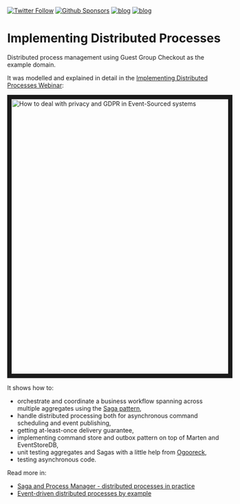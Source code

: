 [![Twitter Follow](https://img.shields.io/twitter/follow/oskar_at_net?style=social)](https://twitter.com/oskar_at_net) [![Github Sponsors](https://img.shields.io/static/v1?label=Sponsor&message=%E2%9D%A4&logo=GitHub&link=https://github.com/sponsors/oskardudycz/)](https://github.com/sponsors/oskardudycz/) [![blog](https://img.shields.io/badge/blog-event--driven.io-brightgreen)](https://event-driven.io/?utm_source=event_sourcing_jvm) [![blog](https://img.shields.io/badge/%F0%9F%9A%80-Architecture%20Weekly-important)](https://www.architecture-weekly.com/?utm_source=event_sourcing_net) 

# Implementing Distributed Processes

Distributed process management using Guest Group Checkout as the example domain.

It was modelled and explained in detail in the [Implementing Distributed Processes Webinar](https://www.architecture-weekly.com/p/webinar-3-implementing-distributed):

<a href="https://www.architecture-weekly.com/p/webinar-3-implementing-distributed" target="_blank"><img src="https://substackcdn.com/image/fetch/w_1920,h_1080,c_fill,f_auto,q_auto:good,fl_progressive:steep/https%3A%2F%2Fsubstack-video.s3.amazonaws.com%2Fvideo_upload%2Fpost%2F69413446%2F526b9100-7271-4482-99e7-9559416e9848%2Ftranscoded-00624.png" alt="How to deal with privacy and GDPR in Event-Sourced systems" width="640" border="10" /></a>

It shows how to:
- orchestrate and coordinate a business workflow spanning across multiple aggregates using the [Saga pattern](https://event-driven.io/en/saga_process_manager_distributed_transactions/),
- handle distributed processing both for asynchronous command scheduling and event publishing,
- getting at-least-once delivery guarantee,
- implementing command store and outbox pattern on top of Marten and EventStoreDB,
- unit testing aggregates and Sagas with a little help from [Ogooreck](https://github.com/oskardudycz/Ogooreck),
- testing asynchronous code.

Read more in:
- [Saga and Process Manager - distributed processes in practice](https://event-driven.io/en/saga_process_manager_distributed_transactions/)
- [Event-driven distributed processes by example](https://event-driven.io/en/saga_process_manager_distributed_transactions)
